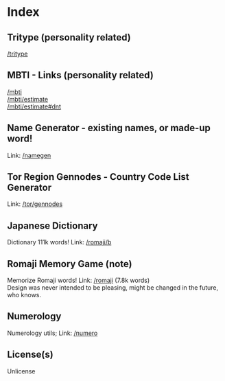 # Index

## Tritype (personality related)
[/tritype](https://slowsient.github.io/tritype)<br>

## MBTI - Links (personality related)
[/mbti](https://slowsient.github.io/mbti)<br>
[/mbti/estimate](https://slowsient.github.io/mbti/estimate)<br>
[/mbti/estimate#dnt](https://slowsient.github.io/mbti/estimate#dnt)<br>

## Name Generator - existing names, or made-up word!
Link: [/namegen](https://slowsient.github.io/namegen)

## Tor Region Gennodes - Country Code List Generator
Link: [/tor/gennodes](https://slowsient.github.io/tor/gennodes)

## Japanese Dictionary
Dictionary 111k words! Link: [/romaji/b](https://slowsient.github.io/romaji/b)<br>

## Romaji Memory Game (note)
Memorize Romaji words! Link: [/romaji](https://slowsient.github.io/romaji) (7.8k words)<br>
Design was never intended to be pleasing, might be changed in the future, who knows.<br>

## Numerology
Numerology utils; Link: [/numero](https://slowsient.github.io/numero)<br>
## License(s)
Unlicense<br>
